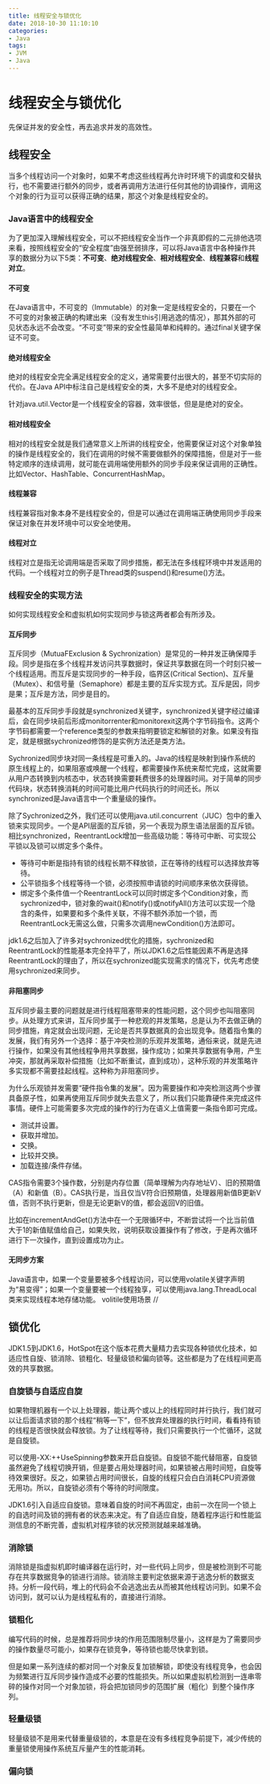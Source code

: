 ```yaml
---
title: 线程安全与锁优化
date: 2018-10-30 11:10:10
categories:  
- Java
tags: 
- JVM
- Java
---
```


# 线程安全与锁优化

先保证并发的安全性，再去追求并发的高效性。
## 线程安全
当多个线程访问一个对象时，如果不考虑这些线程再允许时环境下的调度和交替执行，也不需要进行额外的同步，或者再调用方法进行任何其他的协调操作，调用这个对象的行为豆可以获得正确的结果，那这个对象是线程安全的。

### Java语言中的线程安全
为了更加深入理解线程安全，可以不把线程安全当作一个非真即假的二元排他选项来看，按照线程安全的“安全程度”由强至弱排序，可以将Java语言中各种操作共享的数据分为以下5类：**不可变**、**绝对线程安全**、**相对线程安全**、**线程兼容**和**线程对立**。

#### 不可变
在Java语言中，不可变的（Immutable）的对象一定是线程安全的，只要在一个不可变的对象被正确的构建出来（没有发生this引用逃逸的情况），那其外部的可见状态永远不会改变。“不可变”带来的安全性最简单和纯粹的。通过final关键字保证不可变。

#### 绝对线程安全
绝对的线程安全完全满足线程安全的定义，通常需要付出很大的，甚至不切实际的代价。在Java API中标注自己是线程安全的类，大多不是绝对的线程安全。

针对java.util.Vector是一个线程安全的容器，效率很低，但是是绝对的安全。

#### 相对线程安全
相对的线程安全就是我们通常意义上所讲的线程安全，他需要保证对这个对象单独的操作是线程安全的，我们在调用的时候不需要做额外的保障措施，但是对于一些特定顺序的连续调用，就可能在调用端使用额外的同步手段来保证调用的正确性。比如Vector、HashTable、ConcurrentHashMap。

#### 线程兼容
线程兼容指对象本身不是线程安全的，但是可以通过在调用端正确使用同步手段来保证对象在并发环境中可以安全地使用。

#### 线程对立
线程对立是指无论调用端是否采取了同步措施，都无法在多线程环境中并发适用的代码。一个线程对立的例子是Thread类的suspend()和resume()方法。

### 线程安全的实现方法
如何实现线程安全和虚拟机如何实现同步与锁这两者都会有所涉及。
#### 互斥同步
互斥同步（MutuaFExclusion & Sychronization）是常见的一种并发正确保障手段。同步是指在多个线程并发访问共享数据时，保证共享数据在同一个时刻只被一个线程适用。而互斥是实现同步的一种手段，临界区(Critical Section)、互斥量（Mutex）、和信号量（Semaphore）都是主要的互斥实现方式。互斥是因，同步是果；互斥是方法，同步是目的。

最基本的互斥同步手段就是synchronized关键字，synchronized关键字经过编译后，会在同步块前后形成monitorrenter和monitorexit这两个字节码指令。这两个字节码都需要一个reference类型的参数来指明要锁定和解锁的对象。如果没有指定，就是根据sychronized修饰的是实例方法还是类方法。

Sychronized同步块对同一条线程是可重入的。Java的线程是映射到操作系统的原生线程上的，如果阻塞或唤醒一个线程，都需要操作系统来帮忙完成，这就需要从用户态转换到内核态中，状态转换需要耗费很多的处理器时间。对于简单的同步代码块，状态转换消耗的时间可能比用户代码执行的时间还长。所以synchronized是Java语言中一个重量级的操作。

除了Sychronized之外，我们还可以使用java.util.concurrent（JUC）包中的重入锁来实现同步。一个是API层面的互斥锁，另一个表现为原生语法层面的互斥锁。相比synchronized，ReentrantLock增加一些高级功能：等待可中断、可实现公平锁以及锁可以绑定多个条件。
- 等待可中断是指持有锁的线程长期不释放锁，正在等待的线程可以选择放弃等待。
- 公平锁指多个线程等待一个锁，必须按照申请锁的时间顺序来依次获得锁。
- 绑定多个条件值一个ReentrantLock可以同时绑定多个Condition对象，而sychronized中，锁对象的wait()和notify()或notifyAll()方法可以实现一个隐含的条件，如果要和多个条件关联，不得不额外添加一个锁，而ReentrantLock无需这么做，只需多次调用newCondition()方法即可。

jdk1.6之后加入了许多对sychronized优化的措施，sychronized和ReentrantLock的性能基本完全持平了，所以JDK1.6之后性能因素不再是选择ReentrantLock的理由了，所以在sychronized能实现需求的情况下，优先考虑使用sychronized来同步。

#### 非阻塞同步
互斥同步最主要的问题就是进行线程阻塞带来的性能问题，这个同步也叫阻塞同步。从处理方式来讲，互斥同步属于一种悲观的并发策略，总是认为不去做正确的同步措施，肯定就会出现问题，无论是否共享数据真的会出现竞争。随着指令集的发展，我们有另外一个选择：基于冲突检测的乐观并发策略，通俗来说，就是先进行操作，如果没有其他线程争用共享数据，操作成功；如果共享数据有争用，产生冲突，那就再采取补偿措施（比如不断重试，直到成功），这种乐观的并发策略许多实现都不需要挂起线程。这种称为非阻塞同步。

为什么乐观锁并发需要“硬件指令集的发展”。因为需要操作和冲突检测这两个步骤具备原子性，如果再使用互斥同步就失去意义了，所以我们只能靠硬件来完成这件事情。硬件上可能需要多次完成的操作的行为在语义上值需要一条指令即可完成。
- 测试并设置。
- 获取并增加。
- 交换。
- 比较并交换。
- 加载连接/条件存储。

CAS指令需要3个操作数，分别是内存位置（简单理解为内存地址V）、旧的预期值（A）和新值（B）。CAS执行是，当且仅当V符合旧预期值，处理器用新值B更新V值，否则不执行更新，但是无论更新V的值，都会返回V的旧值。

比如在incrementAndGet()方法中在一个无限循环中，不断尝试将一个比当前值大于1的新值赋值给自己，如果失败，说明获取设置操作有了修改，于是再次循环进行下一次操作，直到设置成功为止。

#### 无同步方案
Java语言中，如果一个变量要被多个线程访问，可以使用volatile关键字声明为“易变得”；如果一个变量要被一个线程独享，可以使用java.lang.ThreadLocal类来实现线程本地存储功能。
volitile使用场景 //

## 锁优化
JDK1.5到JDK1.6，HotSpot在这个版本花费大量精力去实现各种锁优化技术，如适应性自旋、锁消除、锁粗化、轻量级锁和偏向锁等。这些都是为了在线程间更高效的共享数据。

### 自旋锁与自适应自旋
如果物理机器有一个以上处理器，能让两个或以上的线程同时并行执行，我们就可以让后面请求锁的那个线程“稍等一下”，但不放弃处理器的执行时间，看看持有锁的线程是否很快就会释放锁。为了让线程等待，我们只需要执行一个忙循环，这就是自旋锁。

可以使用-XX:++UseSpinning参数来开启自旋锁。自旋锁不能代替阻塞，自旋锁虽然避免了线程切换开销，但是要占用处理器时间，如果锁被占用时间短，自旋等待效果很好。反之，如果锁占用时间很长，自旋的线程只会白白消耗CPU资源做无用功。所以，自旋锁必须有个等待的时间限度。

JDK1.6引入自适应自旋锁。意味着自旋的时间不再固定，由前一次在同一个锁上的自选时间及锁的拥有者的状态来决定。有了自适应自旋，随着程序运行和性能监测信息的不断完善，虚拟机对程序锁的状况预测就越来越准确。

### 消除锁
消除锁是指虚拟机即时编译器在运行时，对一些代码上同步，但是被检测到不可能存在共享数据竞争的锁进行消除。锁消除主要判定依据来源于逃逸分析的数据支持。分析一段代码，堆上的代码会不会逃逸出去从而被其他线程访问到。如果不会访问到，就可以认为是线程私有的，直接进行消除。

### 锁粗化
编写代码的时候，总是推荐将同步块的作用范围限制尽量小，这样是为了需要同步的操作数量尽可能小，如果存在锁竞争，等待锁也能尽快拿到锁。

但是如果一系列连续的都对同一个对象反复加锁解锁，即使没有线程竞争，也会因为频繁进行互斥同步操作造成不必要的性能损失。所以如果虚拟机检测到一连串零碎的操作对同一个对象加锁，将会把加锁同步的范围扩展（粗化）到整个操作序列。

### 轻量级锁
轻量级锁不是用来代替重量级锁的，本意是在没有多线程竞争前提下，减少传统的重量锁使用操作系统互斥量产生的性能消耗。

### 偏向锁

